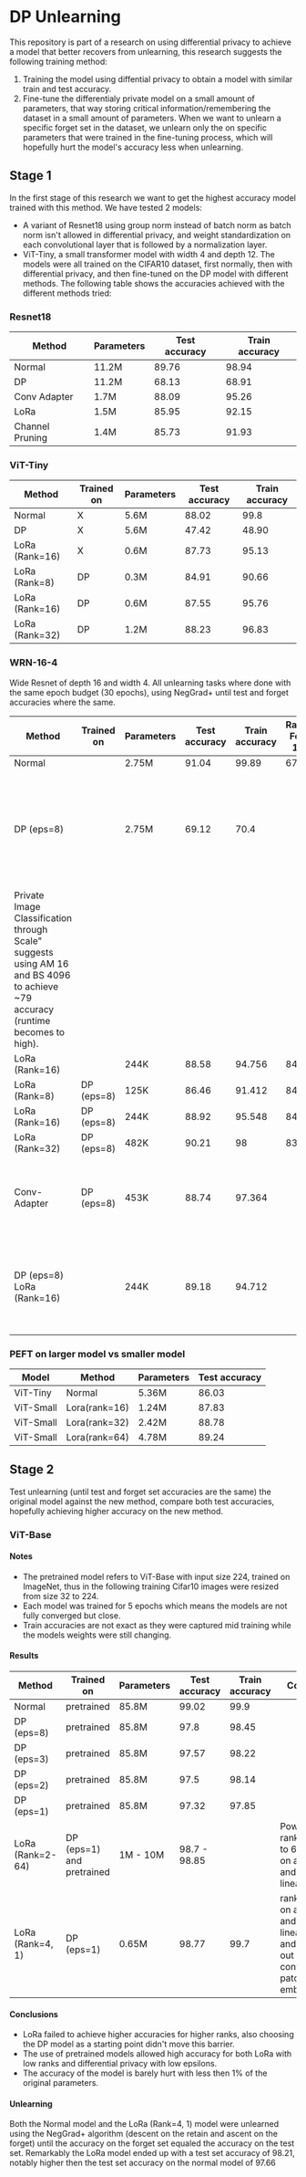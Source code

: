 # DP Unlearning
This repository is part of a research on using differential privacy to achieve a model that better recovers from unlearning, this research suggests the following training method:
1. Training the model using diffential privacy to obtain a model with similar train and test accuracy.
2. Fine-tune the differentialy private model on a small amount of parameters, that way storing critical information/remembering the dataset in a small amount of parameters.
When we want to unlearn a specific forget set in the dataset, we unlearn only the on specific parameters that were trained in the fine-tuning process, which will hopefully hurt the model's accuracy less when unlearning.

## Stage 1
In the first stage of this research we want to get the highest accuracy model trained with this method.
We have tested 2 models:
- A variant of Resnet18 using group norm instead of batch norm as batch norm isn't allowed in differential privacy, and weight standardization on each convolutional layer that is followed by a normalization layer.
-  ViT-Tiny, a small transformer model with width 4 and depth 12.
The models were all trained on the CIFAR10 dataset, first normally, then with differential privacy, and then fine-tuned on the DP model with different methods.
The following table shows the accuracies achieved with the different methods tried:

### Resnet18
| Method | Parameters | Test accuracy | Train accuracy |
|---|---|---|---|
| Normal | 11.2M | 89.76 | 98.94 |
| DP | 11.2M | 68.13 | 68.91 |
| Conv Adapter | 1.7M | 88.09 | 95.26 |
| LoRa | 1.5M | 85.95 | 92.15 |
| Channel Pruning | 1.4M | 85.73  | 91.93 |

### ViT-Tiny
| Method | Trained on | Parameters | Test accuracy | Train accuracy |
|---|---|---|---|---|
| Normal | X | 5.6M | 88.02 | 99.8 |
| DP | X | 5.6M | 47.42 | 48.90 |
| LoRa (Rank=16) | X | 0.6M | 87.73 | 95.13 |
| LoRa (Rank=8) | DP | 0.3M | 84.91 | 90.66 |
| LoRa (Rank=16) | DP | 0.6M | 87.55 | 95.76 |
| LoRa (Rank=32) | DP | 1.2M | 88.23 | 96.83 |

### WRN-16-4
Wide Resnet of depth 16 and width 4.
All unlearning tasks where done with the same epoch budget (30 epochs), using NegGrad+ until test and forget accuracies where the same.

| Method | Trained on | Parameters | Test accuracy | Train accuracy | Random Forget 1000 | Comment |
|---|---|---|---|---|---|---|
| Normal | | 2.75M | 91.04 | 99.89 | 67.28 | |
| DP (eps=8) | | 2.75M | 69.12 | 70.4 | | Trained with augmentation multiplicity 4, and batch size 2048. The paper "Unlocking High-Accuracy Differentially
Private Image Classification through Scale" suggests using AM 16 and BS 4096 to achieve ~79 accuracy (runtime becomes to high). |
| LoRa (Rank=16) | | 244K | 88.58 | 94.756 | 84.94 | |
| LoRa (Rank=8) | DP (eps=8) | 125K | 86.46 | 91.412 | 84.55 | |
| LoRa (Rank=16) | DP (eps=8) | 244K | 88.92 | 95.548 | 84.71 | |
| LoRa (Rank=32) | DP (eps=8) | 482K | 90.21 | 98 | 83.49 | |
| Conv-Adapter | DP (eps=8) | 453K | 88.74 | 97.364 | | First block fully trained, second has 1/4 channels and last has 1/16 channels. |
| DP (eps=8) LoRa (Rank=16) | | 244K | 89.18 | 94.712 | | DP trained with both original and lora weights, then finetuned only on lora weights |

### PEFT on larger model vs smaller model

| Model | Method | Parameters | Test accuracy |
|---|---|---|---|
| ViT-Tiny | Normal | 5.36M | 86.03 |
| ViT-Small | Lora(rank=16) | 1.24M | 87.83 |
| ViT-Small | Lora(rank=32) | 2.42M | 88.78 |
| ViT-Small | Lora(rank=64) | 4.78M | 89.24 |

## Stage 2
Test unlearning (until test and forget set accuracies are the same) the original model against the new method, compare both test accuracies, hopefully achieving higher accuracy on the new method.

### ViT-Base
#### Notes
- The pretrained model refers to ViT-Base with input size 224, trained on ImageNet, thus in the following training Cifar10 images were resized from size 32 to 224.
- Each model was trained for 5 epochs which means the models are not fully converged but close.
- Train accuracies are not exact as they were captured mid training while the models weights were still changing.

#### Results

| Method | Trained on | Parameters | Test accuracy | Train accuracy | Comment |
|---|---|---|---|---|---|
| Normal | pretrained | 85.8M | 99.02 | 99.9 | |
| DP (eps=8) | pretrained | 85.8M | 97.8 | 98.45 | |
| DP (eps=3) | pretrained | 85.8M | 97.57 | 98.22 | |
| DP (eps=2) | pretrained | 85.8M | 97.5 | 98.14 | |
| DP (eps=1) | pretrained | 85.8M | 97.32 | 97.85 | |
| LoRa (Rank=2-64) | DP (eps=1) and pretrained | 1M - 10M | 98.7 - 98.85 | | Power of 2 rank from 2 to 64 LoRa on attention and MLP linear layers |
| LoRa (Rank=4, 1) | DP (eps=1) | 0.65M | 98.77 | 99.7 | rank 4 LoRa on attention and MLP linear layers and rank 1 out of 3 on convolutional patch embedding |

#### Conclusions
- LoRa failed to achieve higher accuracies for higher ranks, also choosing the DP model as a starting point didn't move this barrier.
- The use of pretrained models allowed high accuracy for both LoRa with low ranks and differential privacy with low epsilons.
- The accuracy of the model is barely hurt with less then 1% of the original parameters.

#### Unlearning
Both the Normal model and the LoRa (Rank=4, 1) model were unlearned using the NegGrad+ algorithm (descent on the retain and ascent on the forget) until the accuracy on the forget set equaled the accuracy on the test set. Remarkably the LoRa model ended up with a test set accuracy of 98.21, notably higher then the test set accuracy on the normal model of 97.66
